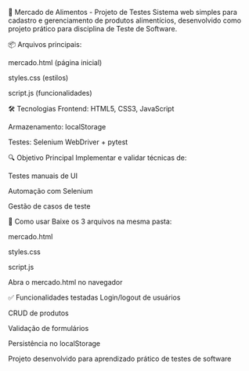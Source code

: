 🛒 Mercado de Alimentos - Projeto de Testes
Sistema web simples para cadastro e gerenciamento de produtos alimentícios, desenvolvido como projeto prático para disciplina de Teste de Software.

📦 Arquivos principais:

mercado.html (página inicial)

styles.css (estilos)

script.js (funcionalidades)

🛠 Tecnologias
Frontend: HTML5, CSS3, JavaScript

Armazenamento: localStorage

Testes: Selenium WebDriver + pytest

🔍 Objetivo Principal
Implementar e validar técnicas de:

Testes manuais de UI

Automação com Selenium

Gestão de casos de teste

📂 Como usar
Baixe os 3 arquivos na mesma pasta:

mercado.html

styles.css

script.js

Abra o mercado.html no navegador

✅ Funcionalidades testadas
Login/logout de usuários

CRUD de produtos

Validação de formulários

Persistência no localStorage


Projeto desenvolvido para aprendizado prático de testes de software
